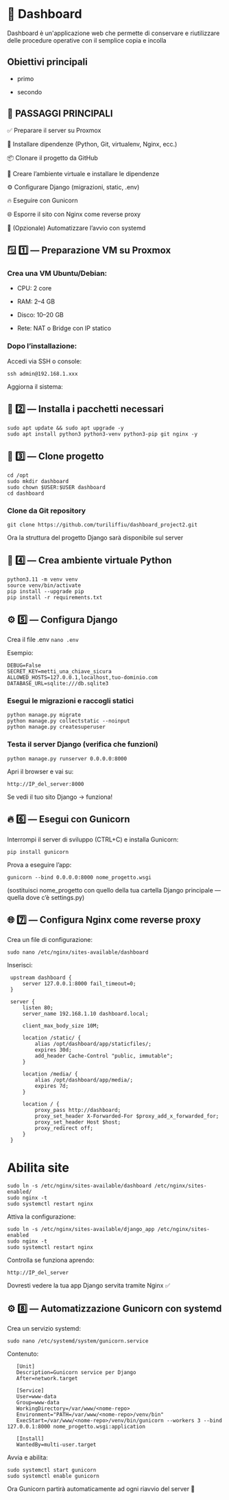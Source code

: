 # 🥘 Dashboard 

Dashboard è un'applicazione web che permette di conservare e riutilizzare delle procedure operative con il semplice copia e incolla

## Obiettivi principali

- primo

- secondo

## 🚀 PASSAGGI PRINCIPALI

✅ Preparare il server su Proxmox

🧱 Installare dipendenze (Python, Git, virtualenv, Nginx, ecc.)

📦 Clonare il progetto da GitHub

🐍 Creare l’ambiente virtuale e installare le dipendenze

⚙️ Configurare Django (migrazioni, static, .env)

🔥 Eseguire con Gunicorn

🌐 Esporre il sito con Nginx come reverse proxy

🧩 (Opzionale) Automatizzare l’avvio con systemd

## 🪟 1️⃣ — Preparazione VM su Proxmox
### Crea una VM Ubuntu/Debian:

- CPU: 2 core

- RAM: 2–4 GB

- Disco: 10–20 GB

- Rete: NAT o Bridge con IP statico

### Dopo l’installazione:

Accedi via SSH o console:

`ssh admin@192.168.1.xxx`

Aggiorna il sistema:

## 🧰 2️⃣ — Installa i pacchetti necessari
`sudo apt update && sudo apt upgrade -y` <br>
`sudo apt install python3 python3-venv python3-pip git nginx -y` <br>

## 🧬 3️⃣ — Clone progetto
`cd /opt` <br>
`sudo mkdir dashboard` <br>
`sudo chown $USER:$USER dashboard` <br>
`cd dashboard` <br>

### Clone da Git repository
`git clone https://github.com/turiliffiu/dashboard_project2.git` <br>

Ora la struttura del progetto Django sarà disponibile sul server


## 🐍 4️⃣ — Crea ambiente virtuale Python
`python3.11 -m venv venv` <br>
`source venv/bin/activate` <br>
`pip install --upgrade pip` <br>
`pip install -r requirements.txt` <br>


## ⚙️ 5️⃣ — Configura Django
Crea il file .env 
`nano .env` <br>

Esempio:

`DEBUG=False` <br>
`SECRET_KEY=metti_una_chiave_sicura` <br>
`ALLOWED_HOSTS=127.0.0.1,localhost,tuo-dominio.com` <br>
`DATABASE_URL=sqlite:///db.sqlite3` <br>

### Esegui le migrazioni e raccogli statici
`python manage.py migrate` <br>
`python manage.py collectstatic --noinput` <br>
`python manage.py createsuperuser` <br>
 
### Testa il server Django (verifica che funzioni)
`python manage.py runserver 0.0.0.0:8000`


Apri il browser e vai su:

`http://IP_del_server:8000`

Se vedi il tuo sito Django → funziona!

## 🔥 6️⃣ — Esegui con Gunicorn

Interrompi il server di sviluppo (CTRL+C) e installa Gunicorn:

`pip install gunicorn`


Prova a eseguire l’app:

`gunicorn --bind 0.0.0.0:8000 nome_progetto.wsgi`


(sostituisci nome_progetto con quello della tua cartella Django principale — quella dove c’è settings.py)

## 🌐 7️⃣ — Configura Nginx come reverse proxy

Crea un file di configurazione:

`sudo nano /etc/nginx/sites-available/dashboard`

Inserisci:

     upstream dashboard {
         server 127.0.0.1:8000 fail_timeout=0;
     }
     
     server {
         listen 80;
         server_name 192.168.1.10 dashboard.local;
         
         client_max_body_size 10M;
         
         location /static/ {
             alias /opt/dashboard/app/staticfiles/;
             expires 30d;
             add_header Cache-Control "public, immutable";
         }
         
         location /media/ {
             alias /opt/dashboard/app/media/;
             expires 7d;
         }
         
         location / {
             proxy_pass http://dashboard;
             proxy_set_header X-Forwarded-For $proxy_add_x_forwarded_for;
             proxy_set_header Host $host;
             proxy_redirect off;
         }
     }

# Abilita site
`sudo ln -s /etc/nginx/sites-available/dashboard /etc/nginx/sites-enabled/` <br>
`sudo nginx -t` <br>
`sudo systemctl restart nginx` <br>




Attiva la configurazione:

`sudo ln -s /etc/nginx/sites-available/django_app /etc/nginx/sites-enabled` <br>
`sudo nginx -t` <br>
`sudo systemctl restart nginx` <br>


Controlla se funziona aprendo:

`http://IP_del_server`


Dovresti vedere la tua app Django servita tramite Nginx ✅

## ⚙️ 8️⃣ — Automatizzazione Gunicorn con systemd

Crea un servizio systemd:

`sudo nano /etc/systemd/system/gunicorn.service`


Contenuto:

       [Unit]
       Description=Gunicorn service per Django
       After=network.target
       
       [Service]
       User=www-data
       Group=www-data
       WorkingDirectory=/var/www/<nome-repo>
       Environment="PATH=/var/www/<nome-repo>/venv/bin"
       ExecStart=/var/www/<nome-repo>/venv/bin/gunicorn --workers 3 --bind 127.0.0.1:8000 nome_progetto.wsgi:application
       
       [Install]
       WantedBy=multi-user.target


Avvia e abilita:

`sudo systemctl start gunicorn` <br>
`sudo systemctl enable gunicorn` <br>


Ora Gunicorn partirà automaticamente ad ogni riavvio del server 🎯
